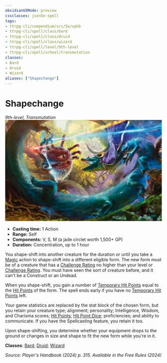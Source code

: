 ```yaml
---
obsidianUIMode: preview
cssclasses: json5e-spell
tags:
- ttrpg-cli/compendium/src/5e/xphb
- ttrpg-cli/spell/class/bard
- ttrpg-cli/spell/class/druid
- ttrpg-cli/spell/class/wizard
- ttrpg-cli/spell/level/9th-level
- ttrpg-cli/spell/school/transmutation
classes:
- Bard
- Druid
- Wizard
aliases: ["Shapechange"]
---
```

# Shapechange
*9th-level, Transmutation*  
![](3-Mechanics/CLI/spells/img/shapechange.webp#right)

- **Casting time:** 1 Action
- **Range:** Self
- **Components:** V, S, M (a jade circlet worth 1,500+ GP)
- **Duration:** Concentration, up to 1 hour

You shape-shift into another creature for the duration or until you take a [Magic](3-Mechanics/CLI/rules/actions.md#Magic) action to shape-shift into a different eligible form. The new form must be of a creature that has a [Challenge Rating](3-Mechanics/CLI/rules/variant-rules/challenge-rating-xphb.md) no higher than your level or [Challenge Rating](3-Mechanics/CLI/rules/variant-rules/challenge-rating-xphb.md). You must have seen the sort of creature before, and it can't be a Construct or an Undead.

When you shape-shift, you gain a number of [Temporary Hit Points](3-Mechanics/CLI/rules/variant-rules/temporary-hit-points-xphb.md) equal to the [Hit Points](3-Mechanics/CLI/rules/variant-rules/hit-points-xphb.md) of the form. The spell ends early if you have no [Temporary Hit Points](3-Mechanics/CLI/rules/variant-rules/temporary-hit-points-xphb.md) left.

Your game statistics are replaced by the stat block of the chosen form, but you retain your creature type; alignment; personality; Intelligence, Wisdom, and Charisma scores; [Hit Points](3-Mechanics/CLI/rules/variant-rules/hit-points-xphb.md); [Hit Point Dice](3-Mechanics/CLI/rules/variant-rules/hit-point-dice-xphb.md); proficiencies; and ability to communicate. If you have the Spellcasting feature, you retain it too.

Upon shape-shifting, you determine whether your equipment drops to the ground or changes in size and shape to fit the new form while you're in it.

**Classes**: [Bard](3-Mechanics/CLI/lists/list-spells-classes-bard.md); [Druid](3-Mechanics/CLI/lists/list-spells-classes-druid.md); [Wizard](3-Mechanics/CLI/lists/list-spells-classes-wizard.md)

*Source: Player's Handbook (2024) p. 315. Available in the Free Rules (2024)*